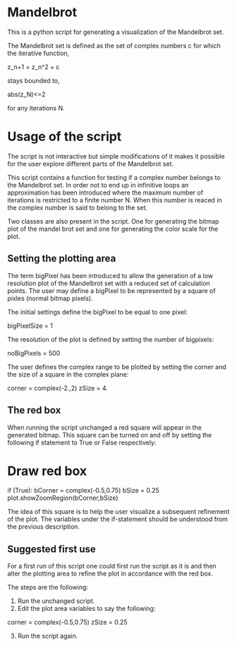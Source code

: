 # Mandelbrot

This is a python script for generating a visualization of the Mandelbrot set.

The Mandelbrot set is defined as the set of complex numbers c for which the
iterative function,

  z_n+1 = z_n^2 + c

stays bounded to,

  abs(z_N)<=2

for any iterations N.

# Usage of the script

The script is not interactive but simple modifications of it makes it possible
for the user explore different parts of the Mandelbrot set.

This script contains a function for testing if a complex number belongs to the
Mandelbrot set. In order not to end up in infinitive loops an approximation has
been introduced where the maximum number of iterations is restricted to a
finite number N. When this number is reaced in the complex number is said to
belong to the set.

Two classes are also present in the script. One for generating the bitmap plot
of the mandel brot set and one for generating the color scale for the plot.

## Setting the plotting area

The term bigPixel has been introduced to allow the generation of a low
resolution plot of the Mandelbrot set with a reduced set of calculation points.
The user may define a bigPixel to be represented by a square of pixles (normal
bitmap pixels).

The initial settings define the bigPixel to be equal to one pixel:

  bigPixelSize = 1

The resolution of the plot is defined by setting the number of bigpixels:

  noBigPixels = 500

The user defines the complex range to be plotted by setting the corner and the
size of a square in the complex plane:

  corner = complex(-2.,2) zSize = 4.

## The red box

When running the script unchanged a red square will appear in the generated
bitmap. This square can be turned on and off by setting the following if
statement to True or False respectively:

  # Draw red box
  if (True):
      bCorner = complex(-0.5,0.75)
      bSize = 0.25
      plot.showZoomRegion(bCorner,bSize)

The idea of this square is to help the user visualize a subsequent refinement
of the plot. The variables under the if-statement should be understood from the
previous description.

## Suggested first use

For a first run of this script one could first run the script as it is and then
alter the plotting area to refine the plot in accordance with the red box.

The steps are the following:
1. Run the unchanged script.
2. Edit the plot area variables to say the following:

  corner = complex(-0.5,0.75)
  zSize = 0.25

3. Run the script again.
